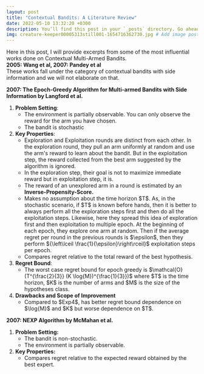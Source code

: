 ```yaml
---
layout: post
title: "Contextual Bandits: A Literature Review"
date: 2022-05-10 13:32:20 +0300
description: You’ll find this post in your `_posts` directory. Go ahead and edit it and re-build the site to see your changes. # Add post description (optional)
img: creature-keeper00005313still001-1654716362730.jpg # Add image post (optional)
---
```


Here in this post, I will provide excerpts from some of the most influential works done on Contextual Multi-Armed Bandits.      
<strong> 2005: Wang et al, 2007: Pandey et al </strong>   
These works fall under the category of contextual bandits with side information and we will not elaborate on that.

<strong> 2007: The Epoch-Greedy Algorithm for Multi-armed Bandits with Side Information by Langford et al. </strong>
<ol>
  <li><strong>Problem Setting</strong>: 
    <ul>
      <li>The environment is partially observable. You can only observe the reward for the arm you have chosen.</li>
      <li>The bandit is stochastic</li>
    </ul>
  </li>
  <li><strong>Key Properties</strong>: 
    <ul>
      <li> Exploration and Exploitation rounds are distinct from each other. In the exploration round, they pull an arm uniformly at random and use the arm's reward to learn about the bandit. But in the exploitation step, the reward collected from the best arm suggested by the algorithm is ignored.</li>
      <li> In the exploration step, their goal is not to maximize immediate reward but in exploitation step, it is. </li>
      <li> The reward of an unexplored arm in a round is estimated by an <strong>Inverse-Propensity-Score.</strong> </li>
      <li> Makes no assumption about the time horizon $T$. As, in the stochastic scenario, if $T$ is known before hands, then it is better to always perform all the exploration steps first and then do all the exploitation steps. Likewise, here they spread this idea of exploration first and then exploitation to multiple epoch. At the beginning of each epoch, they explore one arm at random. Then if the average regret per round in the previous rounds is $\epsilon$, then they perform ${\left\lceil \frac{1}{\epsilon}\right\rceil}$ exploitation steps per epoch.</li> 
      <li> Compares regret relative to the total reward of the best hypothesis. </li>
    </ul>
  </li>
  <li><strong>Regret Bound</strong>:
  <ul>
    <li> The worst case regret bound for epoch greedy is $\mathcal{O}(T^{\frac{2}{3}} (K \log{M})^{\frac{1}{3}})$ where $T$ is the time horizon, $K$ is the number of arms and $M$ is the size of the hypotheses class.</li>
  </ul>
  </li>
  <li><strong> Drawbacks and Scope of Improvement </strong>
    <ul>
      <li> Compared to $Exp4$, has better regret bound dependence on $\log{M}$ and $K$ but worse dependence on $T$.</li>
    </ul>
  </li>
</ol>

<strong> 2007: NEXP Algorithm by McMahan et al. </strong>
<ol>
  <li>
    <strong>Problem Setting:</strong>
    <ul>
      <li>The bandit is non-stochastic.</li>
      <li>The environment is partially observable.</li>
    </ul>
  </li>
  <li>
    <strong>Key Properties:</strong>
    <ul>
      <li> Compares regret relative to the expected reward obtained by the best expert. </li>
    </ul>
  </li>
</ol>
